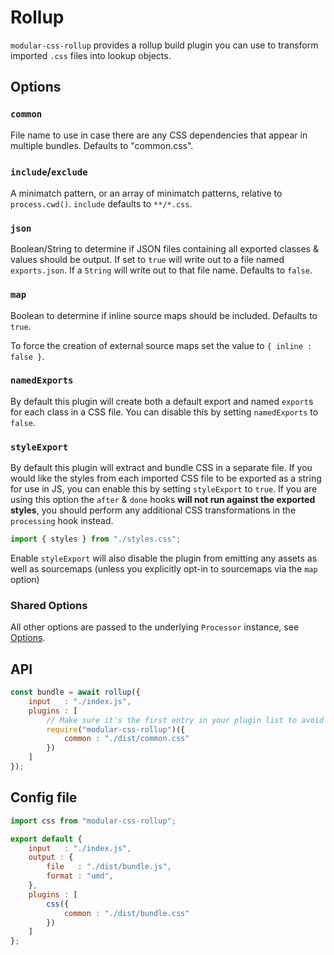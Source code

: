 # Rollup

`modular-css-rollup` provides a rollup build plugin you can use to transform imported `.css` files into lookup objects.

## Options

### `common`

File name to use in case there are any CSS dependencies that appear in multiple bundles. Defaults to "common.css".

### `include`/`exclude`

A minimatch pattern, or an array of minimatch patterns, relative to `process.cwd()`. `include` defaults to `**/*.css`.

### `json`

Boolean/String to determine if JSON files containing all exported classes & values should be output. If set to `true` will write out to a file named `exports.json`. If a `String` will write out to that file name. Defaults to `false`.

### `map`

Boolean to determine if inline source maps should be included. Defaults to `true`.

To force the creation of external source maps set the value to `{ inline : false }`.

### `namedExports`

By default this plugin will create both a default export and named `export`s for each class in a CSS file. You can disable this by setting `namedExports` to `false`.

### `styleExport`

By default this plugin will extract and bundle CSS in a separate file. If you would like the styles from each imported CSS file to be exported as a string for use in JS, you can enable this by setting `styleExport` to `true`. If you are using this option the `after` & `done` hooks **will not run against the exported styles**, you should perform any additional CSS transformations in the `processing` hook instead.

```js
import { styles } from "./styles.css";
```

Enable `styleExport` will also disable the plugin from emitting any assets as well as sourcemaps (unless you explicitly opt-in to sourcemaps via the `map` option)

### Shared Options

All other options are passed to the underlying `Processor` instance, see [Options](https://github.com/tivac/modular-css/blob/master/docs/api.md#options).

## API

```js
const bundle = await rollup({
    input   : "./index.js",
    plugins : [
        // Make sure it's the first entry in your plugin list to avoid syntax errors
        require("modular-css-rollup")({
            common : "./dist/common.css"
        })
    ]
});
```

## Config file

```js
import css from "modular-css-rollup";

export default {
    input   : "./index.js",
    output : {
        file   : "./dist/bundle.js",
        format : "umd",
    },
    plugins : [
        css({
            common : "./dist/bundle.css"
        })
    ]
};
```
